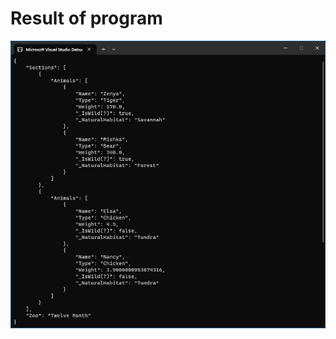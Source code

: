 # Result of program
![alt text](https://github.com/YaNnIXx/ZooExercise/blob/master/result.png?raw=true)
